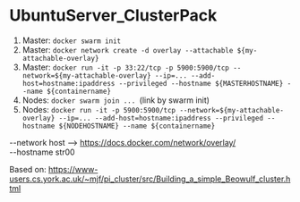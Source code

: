 # UbuntuServer_ClusterPack

1. Master:    `docker swarm init`
2. Master:    `docker network create -d overlay --attachable ${my-attachable-overlay}`
3. Master:    `docker run -it -p 33:22/tcp -p 5900:5900/tcp --network=${my-attachable-overlay} --ip=... --add-host=hostname:ipaddress --privileged --hostname ${MASTERHOSTNAME} --name ${containername}`
4. Nodes:     `docker swarm join ... `(link by swarm init)
5. Nodes:     `docker run -it -p 5900:5900/tcp --network=${my-attachable-overlay} --ip=... --add-host=hostname:ipaddress --privileged --hostname ${NODEHOSTNAME} --name ${containername}`



--network host --> https://docs.docker.com/network/overlay/ <br>
--hostname str00

Based on: https://www-users.cs.york.ac.uk/~mjf/pi_cluster/src/Building_a_simple_Beowulf_cluster.html
